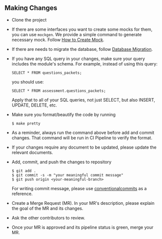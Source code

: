 ## Making Changes

- Clone the project

- If there are some interfaces you want to create some mocks for them, you can use `mockgen`. We provide a simple command to generate necessary mock.
Follow [How to Create Mock](CREATE_MOCK.md).

- If there are needs to migrate the database, follow [Database Migration](DATABASE_MIGRATION.md).

- If you have any SQL query in your changes, make sure your query includes the module's schema. For example, instead of using this query:

    ```
    SELECT * FROM questions_packets;
    ```

    you should use:

    ```
    SELECT * FROM assessment.questions_packets;
    ```

    Apply that to all of your SQL queries, not just SELECT, but also INSERT, UPDATE, DELETE, etc.

- Make sure you format/beautify the code by running

    ```
    $ make pretty
    ```

- As a reminder, always run the command above before add and commit changes.
    That command will be run in CI Pipeline to verify the format.

- If your changes require any document to be updated, please update the relevant documents.

- Add, commit, and push the changes to repository

    ```
    $ git add .
    $ git commit -s -m "your meaningful commit message"
    $ git push origin <your-meaningful-branch>
    ```

    For writing commit message, please use [conventionalcommits](https://www.conventionalcommits.org/en/v1.0.0/) as a reference.

- Create a Merge Request (MR). In your MR's description, please explain the goal of the MR and its changes.

- Ask the other contributors to review.

- Once your MR is approved and its pipeline status is green, merge your MR.